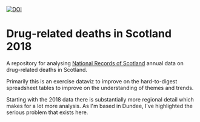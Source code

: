 [![DOI](https://zenodo.org/badge/100367876.svg)](https://zenodo.org/badge/latestdoi/100367876)

# Drug-related deaths in Scotland 2018

A repository for analysing [National Records of Scotland](https://www.nrscotland.gov.uk/statistics-and-data/statistics/statistics-by-theme/vital-events/deaths/drug-related-deaths-in-scotland/2017) annual data on drug-related deaths in Scotland.

Primarily this is an exercise dataviz to improve on the hard-to-digest spreadsheet tables to improve on the understanding of themes and trends.

Starting with the 2018 data there is substantially more regional detail which makes for a lot more analysis. As I'm based in Dundee, I've highlighted the serious problem that exists here.
